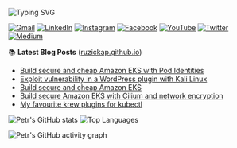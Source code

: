 <!-- markdownlint-disable first-line-heading -->
<!-- https://github.com/DenverCoder1/readme-typing-svg -->
![Typing SVG](https://readme-typing-svg.demolab.com?font=Fira+Code&size=30&pause=1000&color=58A6FF&width=435&lines=Petr+Ruzicka)

<!-- https://github.com/Ileriayo/markdown-badges -->
[![Gmail](https://img.shields.io/badge/Gmail-D14836?style=plastic&logo=gmail&logoColor=white)](mailto:petr.ruzicka@gmail.com)
[![LinkedIn](https://img.shields.io/badge/linkedin-%230077B5.svg?style=plastic&logo=linkedin&logoColor=white)](https://www.linkedin.com/in/petrruzicka/)
[![Instagram](https://img.shields.io/badge/Instagram-%23E4405F.svg?style=plastic&logo=Instagram&logoColor=white)](https://www.instagram.com/petr.ruzicka_cz/)
[![Facebook](https://img.shields.io/badge/Facebook-%231877F2.svg?style=plastic&logo=Facebook&logoColor=white)](https://www.facebook.com/petr.ruzicka)
[![YouTube](https://img.shields.io/badge/YouTube-%23FF0000.svg?style=plastic&logo=YouTube&logoColor=white)](https://www.youtube.com/@PetrRuzicka)
[![Twitter](https://img.shields.io/badge/Twitter-%231DA1F2.svg?style=plastic&logo=Twitter&logoColor=white)](https://twitter.com/Ruzicka_Petr)
[![Medium](https://img.shields.io/badge/Medium-12100E?style=plastic&logo=medium&logoColor=white)](https://medium.com/@petr.ruzicka)

📚 **Latest Blog Posts** ([ruzickap.github.io](https://ruzickap.github.io))

<!-- https://github.com/gautamkrishnar/blog-post-workflow -->
<!-- BLOG-POST-LIST:START -->
- [Build secure and cheap Amazon EKS with Pod Identities](https://ruzickap.github.io/posts/secure-cheap-amazon-eks-with-pod-identities/)
- [Exploit vulnerability in a WordPress plugin with Kali Linux](https://ruzickap.github.io/posts/exploit-vulnerability-wordpress-plugin-kali-linux/)
- [Build secure and cheap Amazon EKS](https://ruzickap.github.io/posts/secure-cheap-amazon-eks/)
- [Build secure Amazon EKS with Cilium and network encryption](https://ruzickap.github.io/posts/cilium-amazon-eks/)
- [My favourite krew plugins for kubectl](https://ruzickap.github.io/posts/my-favourite-krew-plugins-kubectl/)
<!-- BLOG-POST-LIST:END -->

<!-- https://github.com/anuraghazra/github-readme-stats -->
![Petr's GitHub stats](https://github-readme-stats.vercel.app/api?username=ruzickap&theme=github_dark&hide_border=true&show_icons=true&card_width=490)
![Top Languages](https://github-readme-stats.vercel.app/api/top-langs/?username=ruzickap&theme=github_dark&hide_border=true&layout=compact&langs_count=8)

<!-- https://github.com/ashutosh00710/github-readme-activity-graph -->
![Petr's GitHub activity graph](https://github-readme-activity-graph.vercel.app/graph?username=ruzickap&theme=github-dark&hide_border=true)
